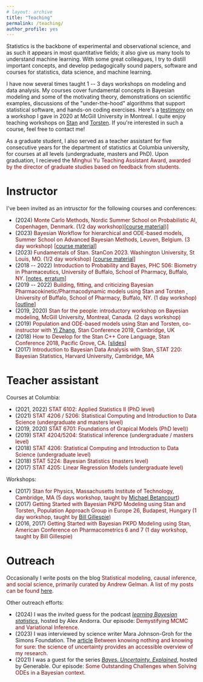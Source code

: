 ```yaml
---
# layout: archive
title: "Teaching"
permalink: /teaching/
author_profile: yes
---
```


Statistics is the backbone of experimental and observational science, and as such it appears in most quantitative fields; it also give us many tools to understand machine learning. With some great colleagues, I try to distill important concepts, and develop pedagogically sound papers, software and courses for statistics, data science, and machine learning.

I have now several times taught 1 -- 3 days workshops on modeling and data analysis.
My courses cover fundamental concepts in Bayesian modeling and some of the motivating theory, demonstrations on scientific examples, discussions of the "under-the-hood" algorithms that support statistical software, and hands-on coding exercises.
Here's a [testimony](https://statmodeling.stat.columbia.edu/2020/08/19/i-just-wanted-to-say-that-for-the-first-time-in-three-4-years-of-efforts-i-have-a-way-to-estimate-my-model/) on a workshop I gave in 2020 at McGill University in Montreal.
I quite enjoy teaching workshops on [Stan](https://mc-stan.org/) and [Torsten](https://github.com/metrumresearchgroup/Torsten). If you're interested in such a course, feel free to contact me!

As a graduate student, I also served as a teacher assistant for five consecutive years for the department of statistics at Columbia university, for courses at all levels (undergraduate, masters and PhD).
Upon graduation, I recieved the <span style="color:maroon">Minghui Yu Teaching Assistant Award<span style="color:maroon">, awarded by the director of graduate studies based on feedback from students. 


# Instructor

I've been invited as an intrusctor for the following courses and conferences:

* (2024) <span style="color:maroon">Monte Carlo Methods<span style="color:maroon">, Nordic Summer School on Probabilistic AI, Copenhagen, Denmark. (1/2 day workshop)[[course material](https://github.com/probabilisticai/nordic-probai-2024/tree/main/day4/Charles%20Margoissan))]
* (2023) <span style="color:maroon">Bayesian Workflow for hierarchical and ODE-based models<span style="color:maroon">, Summer School on Advanced Bayesian Methods, Leuven, Belgium. (3 day workshop) [[course material](https://github.com/charlesm93/stanTutorial/tree/main/Leuven_summer_school2023)]
* (2023) <span style="color:maroon">Fundamentals of Stan<span style="color:maroon">. StanCon 2023. Washington University, St Louis, MO. (1/2 day workshop) [[course material](https://github.com/charlesm93/stanTutorial/tree/main/StanCon2023)]
* (2018 -- 2022) <span style="color:maroon">Introduction to Probability and Bayes<span style="color:maroon">, PHC 506: Biometry in Pharmaceutics, University of Buffalo, School of Pharmacy, Buffalo, NY. [[notes](http://charlesm93.github.io/files/Prob&Bayes.pdf), [erratum](http://charlesm93.github.io/files/notes_erratum.pdf)]
* (2019 -- 2022) <span style="color:maroon">Building, fitting, and criticizing Bayesian Pharmacokinetic/Pharmacodynamic models using Stan and Torsten<span style="color:maroon"> , University of Buffalo, School of Pharmacy, Buffalo, NY. (1 day workshop) [[outline](http://charlesm93.github.io/files/outline-torsten_workshop.pdf)]
* (2019, 2020) <span style="color:maroon">Stan for the people: introductory workshop on Bayesian modeling<span style="color:maroon">, McGill University,
Montreal, Canada. (2 days workshop)
* (2019) <span style="color:maroon">Population and ODE-based models using Stan and Torsten<span style="color:maroon">,
co-instructor with [Yi Zhang](https://metrumrg.com/team_member/yi-zhang-ph-d/), Stan Conference 2019, Cambridge, UK
* (2018) <span style="color:maroon">How to Develop for the Stan C++ Core Language<span style="color:maroon">, Stan Conference 2018, Pacific Grove, CA. [[slides](https://github.com/charlesm93/presentations-and-writing/blob/master/StanCon2018_tutorial/Roadmap.pdf)]
* (2017) <span style="color:maroon">Introduction to Bayesian Data Analysis with Stan<span style="color:maroon">, STAT 220: Bayesian Statistics, Harvard University, Cambridge, MA

# Teacher assistant

Courses at Columbia:

* (2021, 2022) <span style="color:maroon">STAT 6102: Applied Statistics II<span style="color:maroon"> (PhD level)
* (2021) <span style="color:maroon">STAT 4206 / 5206: Statistical Computing and Introduction to Data Science<span style="color:maroon"> (undergraduate and masters level)
* (2019, 2020) <span style="color:maroon">STAT 6701: Foundations of Grapical Models<span style="color:maroon"> (PhD level))
* (2019) <span style="color:maroon">STAT 4204/5204: Statistical inference<span style="color:maroon"> (undergraduate / masters level)
* (2018) <span style="color:maroon">STAT 4206: Statistical Computing and Introduction to Data Science<span style="color:maroon"> (undergraduate level)
* (2018) <span style="color:maroon">STAT 5224: Bayesian Statistics<span style="color:maroon"> (masters level)
* (2017) <span style="color:maroon">STAT 4205: Linear Regression Models<span style="color:maroon"> (undergraduate level)

Workshops:

* (2017) <span style="color:maroon">Stan for Physics<span style="color:maroon">, Massachusetts Institute of Technology, Cambridge, MA
(5 days workshop, taught by [Michael Betancourt](https://betanalpha.github.io))
* (2017) <span style="color:maroon">Getting Started with Bayesian PKPD Modeling using Stan and Torsten<span style="color:maroon">, Population Approach Group in Europe 26, Budapest, Hungary (1 day workshop, taught by [Bill Gillespie](https://metrumrg.com/team_member/william-r-gillespie-ph-d/))
* (2016, 2017) <span style="color:maroon">Getting Started with Bayesian PKPD Modeling using Stan<span style="color:maroon">, American Conference on Pharmacometrics 6 and 7 (1 day workshop, taught by Bill Gillespie)

# Outreach

Occasionally I write posts on the blog <span style="color:maroon">Statistical modeling, causal inference, and social science<span style="color:maroon">, primarily curated by Andrew Gelman. A list of my posts can be found [here](https://statmodeling.stat.columbia.edu/author/charles/).

Other outreach efforts:

* (2024) I was the invited guess for the podcast [_learning Bayesian statistics_](https://learnbayesstats.com/episode/90-demystifying-mcmc-variational-inference-charles-margossian/), hosted by Alex Andorra. Our episode: <span style="color:maroon">Demystifying MCMC and Variational Inference<span style="color:maroon">.
* (2023) I was interviewed by science writer Mara Johnson-Groh for the Simons Foundation. The [article](https://www.simonsfoundation.org/2023/06/12/between-knowing-nothing-and-knowing-for-sure-the-science-of-uncertainty/) <span style="color:maroon">Between knowing nothing and knowing for sure: the science of uncertainty<span style="color:maroon"> provides an accessible overview of my research.
* (2021) I was a guest for the series [_Bayes. Uncertainty. Explained_](https://www.youtube.com/watch?v=hsNvClBFhcY), hosted by Generable. Our episode: <span style="color:maroon">Some Outstanding Challenges when Solving ODEs in a Bayesian context<span style="color:maroon">.

<!---->
<!--Currently I'm writing chapters for the upcoming textbook _Bayesian Workflow_; an early outline of this work exists as a [preprint](https://arxiv.org/abs/2011.01808).-->
